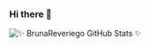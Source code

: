 ### Hi there 👋

![✨ BrunaReveriego GitHub Stats ✨](https://github-readme-stats.vercel.app/api?username=BrunaReveriego&show_icons=true)


<!--
**BrunaReveriego/BrunaReveriego** is a ✨ _special_ ✨ repository because its `README.md` (this file) appears on your GitHub profile.

Here are some ideas to get you started:

- 🔭 I’m currently working on ...
- 🌱 I’m currently learning ...
- 👯 I’m looking to collaborate on ...
- 🤔 I’m looking for help with ...
- 💬 Ask me about ...
- 📫 How to reach me: ...
- 😄 Pronouns: ...
- ⚡ Fun fact: ...
-->
